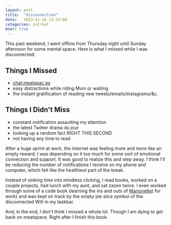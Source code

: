 ```yaml
---
layout: post
title:  "disconnection"
date:   2013-11-24 13:33:00
categories: intrnet
moar: true
---
```


This past weekend, I went offline from Thursday night until Sunday afternoon for some mental space. Here is what I missed while I was disconnected:

<!-- more -->

## Things I Missed

* [chat.meatspac.es](chat.meatspac.es)
* easy distractions while riding Muni or waiting
* the instant gratification of reading new tweets/emails/instagrams/&c.

## Things I Didn't Miss

* constant notification assaulting my attention
* the latest Twitter drama du jour
* looking up a random fact RIGHT THIS SECOND
* not having any time to read

After a huge sprint at work, the internet was feeling more and more like an empty reward; I was depending on it too much for some sort of emotional connection and support. It was good to realize this and step away. I think I'll be reducing the number of notifications I receive on my phone and computer, which felt like the healthiest part of the break.

Instead of sinking time into mindless clicking, I read books, worked on a couple projects, had lunch with my aunt, and sat zazen twice. I even worked through some of a code book (learning the ins and outs of [Marionette](https://leanpub.com/marionette-gentle-introduction?utm_campaign=marionette-gentle-introduction&utm_medium=embed&utm_source=marionettejs.com)) for work) and was kept on track by the empty pie slice symbol of the disconnected Wifi in my taskbar.

And, in the end, I don't think I missed a whole lot. Though I am dying to get back on meatspace. Right after I finish this book.
